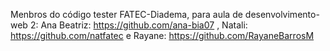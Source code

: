 Menbros do código tester FATEC-Diadema, para aula de desenvolvimento-web 2:
Ana Beatriz: https://github.com/ana-bia07 ,
Natali: https://github.com/natfatec e
Rayane: https://github.com/RayaneBarrosM
